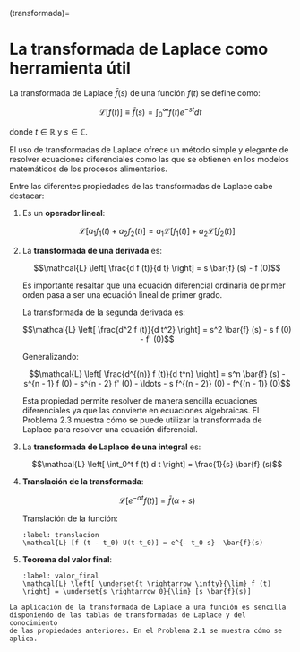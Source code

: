 (transformada)=
# La transformada de Laplace como herramienta útil

La transformada de Laplace $\bar{f} (s)$ de una función $f (t)$ se
define como:

$$\mathcal{L} [f (t)] \equiv \bar{f} (s) = \int_0^{\infty} f (t) e^{- s t} d
   t$$ 

donde $t \in \mathbb{R}$ y $s \in \mathbb{C}$.

El uso de transformadas de Laplace ofrece un método simple y elegante de
resolver ecuaciones diferenciales como las que se obtienen en los
modelos matemáticos de los procesos alimentarios.

Entre las diferentes propiedades de las transformadas de Laplace cabe
destacar:

1.  Es un **operador lineal**:

    $$\mathcal{L} [a_1 f_1 (t) + a_2 f_2 (t)] = a_1 \mathcal{L} [f_1 (t)] + a_2
         \mathcal{L} [f_2 (t)]$$

2.  La **transformada de una derivada** es:

    $$\mathcal{L} \left[ \frac{d f (t)}{d t} \right] = s \bar{f} (s) - f (0)$$
    
    Es importante resaltar que una ecuación diferencial ordinaria de
    primer orden pasa a ser una ecuación lineal de primer grado.

    La transformada de la segunda derivada es:
        
    $$\mathcal{L} \left[ \frac{d^2 f (t)}{d t^2} \right] = s^2  \bar{f} (s) - s
         f (0) - f' (0)$$ 
    
    Generalizando:
    
    $$\mathcal{L} \left[ \frac{d^{(n)} f (t)}{d t^n} \right] = s^n  \bar{f} (s)
         - s^{n - 1} f (0) - s^{n - 2} f' (0) - \ldots - s f^{(n - 2)} (0) - f^{(n
         - 1)} (0)$$

    Esta propiedad permite resolver de manera sencilla ecuaciones
    diferenciales ya que las convierte en ecuaciones algebraicas. El
    Problema 2.3 muestra cómo se puede utilizar la transformada de
    Laplace para resolver una ecuación diferencial.

3.  La **transformada de Laplace de una integral** es:

    $$\mathcal{L} \left[ \int_0^t f (t) d t \right] = \frac{1}{s} \bar{f} (s)$$

4.  **Translación de la transformada**:

    $$\mathcal{L} [e^{- \alpha t} f (t)] = \bar{f} (\alpha + s)$$
    
    Translación de la función:
        
    ```{math}
    :label: translacion
    \mathcal{L} [f (t - t_0) U(t-t_0)] = e^{- t_0 s}  \bar{f}(s)
    ```

5.  **Teorema del valor final**:

    ```{math}
    :label: valor_final
    \mathcal{L} \left[ \underset{t \rightarrow \infty}{\lim} f (t) \right] = \underset{s \rightarrow 0}{\lim} [s \bar{f}(s)]
    ```

```{admonition} Ejemplo
La aplicación de la transformada de Laplace a una función es sencilla
disponiendo de las tablas de transformadas de Laplace y del conocimiento
de las propiedades anteriores. En el Problema 2.1 se muestra cómo se
aplica.
```
